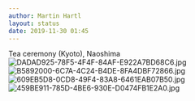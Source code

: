 ```yaml
---
author: Martin Hartl
layout: status
date: 2019-11-30 01:45
---
```

Tea ceremony (Kyoto), Naoshima
![DADAD925-78F5-4F4F-84AF-E922A7BD68C6.jpg](http://share.hartl.co/micro/DADAD925-78F5-4F4F-84AF-E922A7BD68C6.jpg)
![B5892000-6C7A-4C24-B4DE-8FA4DBF72866.jpg](http://share.hartl.co/micro/B5892000-6C7A-4C24-B4DE-8FA4DBF72866.jpg)
![609EB5D8-0CD8-49F4-83A8-6461EAB07B50.jpg](http://share.hartl.co/micro/609EB5D8-0CD8-49F4-83A8-6461EAB07B50.jpg)
![459BE911-785D-4BE6-930E-D0474FB1E2A0.jpg](http://share.hartl.co/micro/459BE911-785D-4BE6-930E-D0474FB1E2A0.jpg)